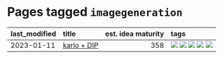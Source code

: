 # Pages tagged `imagegeneration`

|last_modified|title|est. idea maturity|tags
|:---|:---|---:|:---|
|2023-01-11|[karlo + DIP](../karlo-dip.md)|358|[![](https://img.shields.io/badge/tag-deepimageprior-b7fb0)](../tags/deepimageprior.md) [![](https://img.shields.io/badge/tag-experimental-ff6770)](../tags/experimental.md) [![](https://img.shields.io/badge/tag-imagegeneration-b25b5)](../tags/imagegeneration.md) [![](https://img.shields.io/badge/tag-prior-76bb24)](../tags/prior.md) [![](https://img.shields.io/badge/tag-wip-a4124b)](../tags/wip.md)|